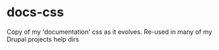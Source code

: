 docs-css
========

Copy of my 'documentation' css as it evolves. Re-used in many of my Drupal projects help dirs
